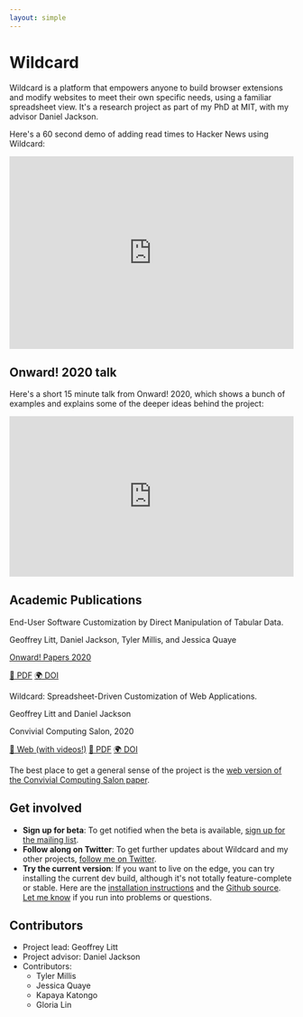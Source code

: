 ```yaml
---
layout: simple
---
```


# Wildcard

Wildcard is a platform that empowers anyone to build browser extensions and modify websites to meet their own specific needs, using a familiar spreadsheet view. It's a research project as part of my PhD at MIT, with my advisor Daniel Jackson.

Here's a 60 second demo of adding read times to Hacker News using Wildcard:

<div style="position: relative; padding-bottom: 67.66917293233082%; height: 0;"><iframe src="https://www.loom.com/embed/4c1799d671f04c11810775d8df4783ed" frameborder="0" webkitallowfullscreen mozallowfullscreen allowfullscreen style="position: absolute; top: 0; left: 0; width: 100%; height: 100%;"></iframe></div>

## Onward! 2020 talk

Here's a short 15 minute talk from Onward! 2020, which shows a bunch of examples and explains some of the deeper ideas behind the project:

<style>.embed-container { position: relative; padding-bottom: 56.25%; height: 0; overflow: hidden; max-width: 100%; } .embed-container iframe, .embed-container object, .embed-container embed { position: absolute; top: 0; left: 0; width: 100%; height: 100%; }</style><div class='embed-container'><iframe src='https://www.youtube.com/embed/SM26UoK8Ohw' frameborder='0' allowfullscreen></iframe></div>

## Academic Publications

<div class="publication-link">
  <div class="main-metadata">
    <p class="paper-title">End-User Software Customization by Direct Manipulation of Tabular Data.</p>
    <p class="paper-authors">Geoffrey Litt, Daniel Jackson, Tyler Millis, and Jessica Quaye</p>
    <p class="paper-venue"><a href="https://2020.splashcon.org/track/splash-2020-Onward-papers?">Onward! Papers 2020</a></p>
  </div>
  <div class="links">
    <a class="link-primary" href="/wildcard/Wildcard-Onward-2020.pdf">📜 PDF</a>
    <a href="https://doi.org/10.1145/3426428.3426914">🌍 DOI</a>
  </div>
</div>

<div class="publication-link">
  <div class="main-metadata">
    <p class="paper-title">Wildcard: Spreadsheet-Driven Customization of Web Applications.</p>
    <p class="paper-authors">Geoffrey Litt and Daniel Jackson</p>
    <p class="paper-venue">Convivial Computing Salon, 2020</p>
  </div>
  <div class="links">
    <a class="link-primary" href="/wildcard/salon2020">🔗 Web (with videos!)</a>
    <a href="/wildcard/salon2020/paper.pdf">📜 PDF</a>
    <a href="https://doi.org/10.1145/3397537.3397541">🌍 DOI</a>
  </div>
</div>

The best place to get a general sense of the project is the [web version of the Convivial Computing Salon paper](/wildcard/salon2020).

## Get involved

* **Sign up for beta**: To get notified when the beta is available, [sign up for the mailing list](https://tinyletter.com/wildcard-extension).
* **Follow along on Twitter**: To get further updates about Wildcard and my other projects, [follow me on Twitter](https://twitter.com/geoffreylitt).
* **Try the current version**: If you want to live on the edge, you can try installing the current dev build, although it's not totally feature-complete or stable. Here are the [installation instructions](https://geoffreylitt.github.io/wildcard/#/quickstart) and the [Github source](https://github.com/geoffreylitt/wildcard). [Let me know](mailto:glitt@mit.edu) if you run into problems or questions.

## Contributors

- Project lead: Geoffrey Litt
- Project advisor: Daniel Jackson
- Contributors:
  - Tyler Millis
  - Jessica Quaye
  - Kapaya Katongo
  - Gloria Lin